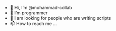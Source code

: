 - 👋 Hi, I’m @mohammad-collab
- 👀 I’m programmer
- 💞️  I am looking for people who are writing scripts
- 📫 How to reach me ...

<!---
mohammad-collab/mohammad-collab is a ✨ special ✨ repository because its `README.md` (this file) appears on your GitHub profile.
You can click the Preview link to take a look at your changes.
--->
